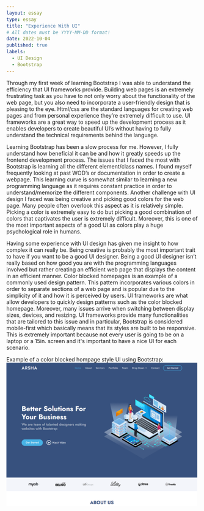 ```yaml
---
layout: essay
type: essay
title: "Experience With UI"
# All dates must be YYYY-MM-DD format!
date: 2022-10-04
published: true
labels:
  - UI Design
  - Bootstrap
---
```


Through my first week of learning Bootstrap I was able to understand the efficiency that UI frameworks provide. Building web pages is an extremely frustrating task as you have to not only worry about the functionality of the web page, but you also need to incorporate a user-friendly design that is pleasing to the eye. Html/css are the standard languages for creating web pages and from personal experience they’re extremely difficult to use. UI frameworks are a great way to speed up the development process as it enables developers to create beautiful UI’s without having to fully understand the technical requirements behind the language. 

Learning Bootstrap has been a slow process for me. However, I fully understand how beneficial it can be and how it greatly speeds up the frontend development process. The issues that I faced the most with Bootstrap is learning all the different element/class names. I found myself frequently looking at past WOD’s or documentation in order to create a webpage. This learning curve is somewhat similar to learning a new programming language as it requires constant practice in order to understand/memorize the different components. Another challenge with UI design I faced was being creative and picking good colors for the web page. Many people often overlook this aspect as it is relatively simple. Picking a color is extremely easy to do but picking a good combination of colors that captivates the user is extremely difficult. Moreover, this is one of the most important aspects of a good UI as colors play a huge psychological role in humans. 

Having some experience with UI design has given me insight to how complex it can really be. Being creative is probably the most important trait to have if you want to be a good UI designer. Being a good UI designer isn’t really based on how good you are with the programming languages involved but rather creating an efficient web page that displays the content in an efficient manner. Color blocked homepages is an example of a commonly used design pattern. This pattern incorporates various colors in order to separate sections of a web page and is popular due to the simplicity of it and how it is perceived by users. UI frameworks are what allow developers to quickly design patterns such as the color blocked homepage. Moreover, many issues arrive when switching between display sizes, devices, and resizing. UI frameworks provide many functionalities that are tailored to this issue and in particular, Bootstrap is considered mobile-first which basically means that its styles are built to be responsive. This is extremely important because not every user is going to be on a laptop or a 15in. screen and it's important to have a nice UI for each scenario.

Example of a color blocked hompage style UI using Bootstrap:
<img width="500px" class="rounded float-start pe-4" src="../img/UIexperience/Arsha-bootstrap-website-template.png">

